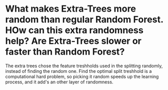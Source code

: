 # What makes Extra-Trees more random than regular Random Forest. HOw can this extra randomness help? Are Extra-Trees slower or faster than Random Forest?
The extra trees chose the feature treshholds used in the splitting randomly, instead of finding the random one. 
Find the optimal split treshhold is a computational hard problem, so picking it random speeds up the learning process, and it add's an other layer of randomness.

